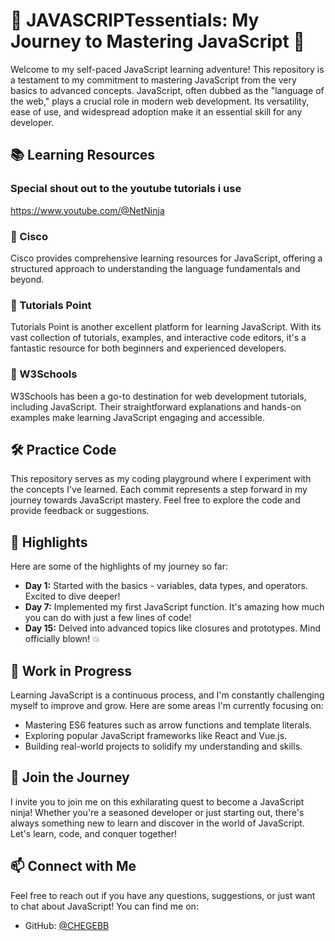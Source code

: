 # 🚀 JAVASCRIPTessentials: My Journey to Mastering JavaScript 🚀

Welcome to my self-paced JavaScript learning adventure! This repository is a testament to my commitment to mastering JavaScript from the very basics to advanced concepts. JavaScript, often dubbed as the "language of the web," plays a crucial role in modern web development. Its versatility, ease of use, and widespread adoption make it an essential skill for any developer.

## 📚 Learning Resources
### Special shout out to the youtube tutorials i use 
https://www.youtube.com/@NetNinja

### 🌟 Cisco
Cisco provides comprehensive learning resources for JavaScript, offering a structured approach to understanding the language fundamentals and beyond.

### 🌟 Tutorials Point
Tutorials Point is another excellent platform for learning JavaScript. With its vast collection of tutorials, examples, and interactive code editors, it's a fantastic resource for both beginners and experienced developers.

### 🌟 W3Schools
W3Schools has been a go-to destination for web development tutorials, including JavaScript. Their straightforward explanations and hands-on examples make learning JavaScript engaging and accessible.

## 🛠️ Practice Code

This repository serves as my coding playground where I experiment with the concepts I've learned. Each commit represents a step forward in my journey towards JavaScript mastery. Feel free to explore the code and provide feedback or suggestions.

## 🌟 Highlights

Here are some of the highlights of my journey so far:

- **Day 1:** Started with the basics - variables, data types, and operators. Excited to dive deeper!
- **Day 7:** Implemented my first JavaScript function. It's amazing how much you can do with just a few lines of code!
- **Day 15:** Delved into advanced topics like closures and prototypes. Mind officially blown! 💥

## 🚧 Work in Progress

Learning JavaScript is a continuous process, and I'm constantly challenging myself to improve and grow. Here are some areas I'm currently focusing on:

- Mastering ES6 features such as arrow functions and template literals.
- Exploring popular JavaScript frameworks like React and Vue.js.
- Building real-world projects to solidify my understanding and skills.

## 📣 Join the Journey

I invite you to join me on this exhilarating quest to become a JavaScript ninja! Whether you're a seasoned developer or just starting out, there's always something new to learn and discover in the world of JavaScript. Let's learn, code, and conquer together!

## 📫 Connect with Me

Feel free to reach out if you have any questions, suggestions, or just want to chat about JavaScript! You can find me on:

- GitHub: [@CHEGEBB](https://github.com/CHEGEBB)
